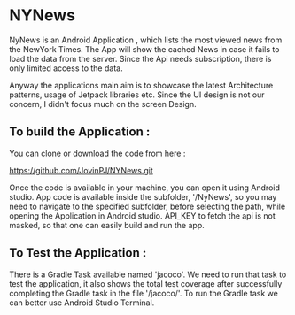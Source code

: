 # NYNews
NyNews is an Android Application , which lists the most viewed news from the NewYork Times.
The App will show the cached News in case it fails to load the data from the server.
Since the Api needs subscription, there is only limited access to the data.

Anyway the applications main aim is to showcase the latest Architecture patterns, usage of Jetpack libraries etc.
Since the UI design is not our concern, I didn't focus much on the screen Design.


## To build the Application :

You can clone or download the code from here :

https://github.com/JovinPJ/NYNews.git

Once the code is available in your machine, you can open it using Android studio. App code is available inside the subfolder, '/NyNews', so you may need to navigate to the specified subfolder, before selecting the path, while opening the Application in Android studio.
API_KEY to fetch the api is not masked, so that one can easily build and run the app.

## To Test the Application :

There is a Gradle Task available named 'jacoco'. We need to run that task to test the application, it also shows the total test coverage after successfully
completing the Gradle task in the file '/jacoco/'. To run the Gradle task we can better use Android Studio Terminal.
